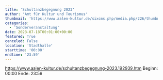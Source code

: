 ```yaml
---
title: 'Schultanzbegegnung 2023'
author: 'Amt für Kultur und Tourismus'
thumbnail: 'https://www.aalen-kultur.de/sixcms.php/media.php/226/thumbnails/KuMi_Schultanz2023_PlakatA2_230606.pdf.611853.gif'
categories:
  - 'Sonderveranstaltung'
date: 2023-07-18T00:01:00+00:00
featured: True
canceled: False
location: 'Stadthalle'
starttime: '00:00'
endtime: '23:59'
---
```

https://www.aalen-kultur.de/schultanzbegegnung-2023.192939.htm
Beginn: 00:00
 Ende: 23:59